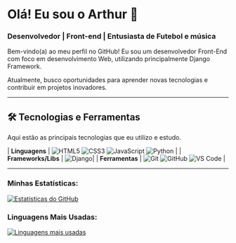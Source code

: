 # Olá! Eu sou o Arthur 👋
### Desenvolvedor | Front-end | Entusiasta de Futebol e música

Bem-vindo(a) ao meu perfil no GitHub! Eu sou um desenvolvedor Front-End com foco em desenvolvimento Web, utilizando principalmente Django Framework.

Atualmente, busco oportunidades para aprender novas tecnologias e contribuir em projetos inovadores.

---

## 🛠️ Tecnologias e Ferramentas

Aqui estão as principais tecnologias que eu utilizo e estudo.

| **Linguagens** | ![HTML5](https://img.shields.io/badge/HTML5-E34F26?style=for-the-badge&logo=html5&logoColor=white) ![CSS3](https://img.shields.io/badge/CSS3-1572B6?style=for-the-badge&logo=css3&logoColor=white) ![JavaScript](https://img.shields.io/badge/JavaScript-F7DF1E?style=for-the-badge&logo=javascript&logoColor=black) ![Python](https://img.shields.io/badge/Python-3776AB?style=for-the-badge&logo=python&logoColor=white) |
| **Frameworks/Libs** | ![Django](https://img.shields.io/badge/Django-092E20?style=for-the-badge&logo=django&logoColor=green)|
| **Ferramentas** | ![Git](https://img.shields.io/badge/GIT-E44C30?style=for-the-badge&logo=git&logoColor=white) ![GitHub](https://img.shields.io/badge/GitHub-100000?style=for-the-badge&logo=github&logoColor=white) ![VS Code](https://img.shields.io/badge/VS%20Code-007ACC?style=for-the-badge&logo=visual%20studio%20code&logoColor=white) |

---

### Minhas Estatísticas:

[![Estatísticas do GitHub](https://github-readme-stats.vercel.app/api?username=artulola&show_icons=true&theme=dracula&include_all_commits=true&count_private=true)](https://github.com/anuraghazra/github-readme-stats)

### Linguagens Mais Usadas:

[![Linguagens mais usadas](https://github-readme-stats.vercel.app/api/top-langs/?username=artulola&layout=compact&theme=dracula)](https://github.com/anuraghazra/github-readme-stats)
